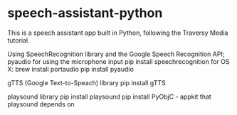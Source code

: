 # speech-assistant-python
This is a speech assistant app built in Python, following the Traversy Media tutorial.

Using SpeechRecognition library and the Google Speech Recognition API; pyaudio for using the microphone input
pip install speechrecognition
for OS X: brew install portaudio
pip install pyaudio

gTTS (Google Text-to-Speach) library
pip install gTTS

playsound library
pip install playsound
pip install PyObjC - appkit that playsound depends on
